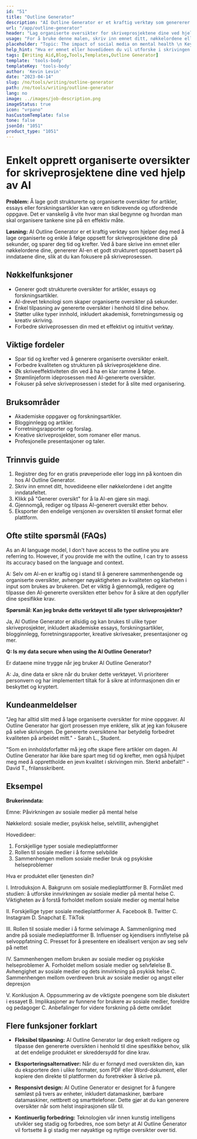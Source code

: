 ```yaml
---
id: "51"
title: "Outline Generator"
description: "AI Outline Generator er et kraftig verktøy som genererer velstrukturerte utkast for artikler, essays og forskningsartikler ved hjelp av kunstig intelligens. Ved å skrive inn emnet eller nøkkelordene dine, kan dette verktøyet spare tid og krefter ved å lage en organisert og enkel å følge oppsett for skriveprosjektene dine."
url: "/app/outline-generator"
header: "Lag organiserte oversikter for skriveprosjektene dine ved hjelp av AI, uten anstrengelse."
usage: "For å bruke denne malen, skriv inn emnet ditt, nøkkelordene eller hovedideene dine. Outline Generator vil deretter gi deg en organisert oversikt basert på inndataene dine, og gjøre det enkelt for deg å strukturere skrivingen din."
placeholder: "Topic: The impact of social media on mental health \n Keywords: social media, mental health, self-esteem, addiction \n Main ideas: \n1. Different types of social media platforms\n2. The role of social media in shaping self-image\n3. The link between social media usage and mental health issues"
help_hint: "Hva er emnet eller hovedideen du vil utforske i skrivingen din? Skriv inn emnet ditt, hovedideene eller nøkkelordene, og AI Outline Generator vil gi deg en godt strukturert oversikt for prosjektet ditt."
tags: [Writing Aid,Blog,Tools,Templates,Outline Generator]
template: 'tools-body'
templateKey: 'tools-body'
author: 'Kevin Levin'
date: "2023-04-14"
slug: /no/tools/writing/outline-generator
path: /no/tools/writing/outline-generator
lang: no
image: ../images/job-description.png
imageStatus: true
icon: "vrpano"
hasCustomTemplate: false
tone: false
jsonId: "1051"
product_type: "1051"
---
```

# Enkelt opprett organiserte oversikter for skriveprosjektene dine ved hjelp av AI

**Problem:** Å lage godt strukturerte og organiserte oversikter for artikler, essays eller forskningsartikler kan være en tidkrevende og utfordrende oppgave. Det er vanskelig å vite hvor man skal begynne og hvordan man skal organisere tankene sine på en effektiv måte.

**Løsning:** AI Outline Generator er et kraftig verktøy som hjelper deg med å lage organiserte og enkle å følge oppsett for skriveprosjektene dine på sekunder, og sparer deg tid og krefter. Ved å bare skrive inn emnet eller nøkkelordene dine, genererer AI-en et godt strukturert oppsett basert på inndataene dine, slik at du kan fokusere på skriveprosessen.

## Nøkkelfunksjoner

- Generer godt strukturerte oversikter for artikler, essays og forskningsartikler.
- AI-drevet teknologi som skaper organiserte oversikter på sekunder.
- Enkel tilpasning av genererte oversikter i henhold til dine behov.
- Støtter ulike typer innhold, inkludert akademisk, forretningsmessig og kreativ skriving.
- Forbedre skriveprosessen din med et effektivt og intuitivt verktøy.

## Viktige fordeler

- Spar tid og krefter ved å generere organiserte oversikter enkelt.
- Forbedre kvaliteten og strukturen på skriveprosjektene dine.
- Øk skriveeffektiviteten din ved å ha en klar ramme å følge.
- Strømlinjeform ideprosessen med AI-genererte oversikter.
- Fokuser på selve skriveprosessen i stedet for å slite med organisering.

## Bruksområder

- Akademiske oppgaver og forskningsartikler.
- Blogginnlegg og artikler.
- Forretningsrapporter og forslag.
- Kreative skriveprosjekter, som romaner eller manus.
- Profesjonelle presentasjoner og taler.

## Trinnvis guide

1. Registrer deg for en gratis prøveperiode eller logg inn på kontoen din hos AI Outline Generator.
2. Skriv inn emnet ditt, hovedideene eller nøkkelordene i det angitte inndatafeltet.
3. Klikk på "Generer oversikt" for å la AI-en gjøre sin magi.
4. Gjennomgå, rediger og tilpass AI-generert oversikt etter behov.
5. Eksporter den endelige versjonen av oversikten til ønsket format eller plattform.

## Ofte stilte spørsmål (FAQs)

As an AI language model, I don't have access to the outline you are referring to. However, if you provide me with the outline, I can try to assess its accuracy based on the language and context.

A: Selv om AI-en er kraftig og i stand til å generere sammenhengende og organiserte oversikter, avhenger nøyaktigheten av kvaliteten og klarheten i input som brukes av brukeren. Det er viktig å gjennomgå, redigere og tilpasse den AI-genererte oversikten etter behov for å sikre at den oppfyller dine spesifikke krav.

**Spørsmål: Kan jeg bruke dette verktøyet til alle typer skriveprosjekter?**

Ja, AI Outline Generator er allsidig og kan brukes til ulike typer skriveprosjekter, inkludert akademiske essays, forskningsartikler, blogginnlegg, forretningsrapporter, kreative skrivesaker, presentasjoner og mer.

**Q: Is my data secure when using the AI Outline Generator?**

Er dataene mine trygge når jeg bruker AI Outline Generator?

A: Ja, dine data er sikre når du bruker dette verktøyet. Vi prioriterer personvern og har implementert tiltak for å sikre at informasjonen din er beskyttet og kryptert.

## Kundeanmeldelser

"Jeg har alltid slitt med å lage organiserte oversikter for mine oppgaver. AI Outline Generator har gjort prosessen mye enklere, slik at jeg kan fokusere på selve skrivingen. De genererte oversiktene har betydelig forbedret kvaliteten på arbeidet mitt." - Sarah L., Student.

"Som en innholdsforfatter må jeg ofte skape flere artikler om dagen. AI Outline Generator har ikke bare spart meg tid og krefter, men også hjulpet meg med å opprettholde en jevn kvalitet i skrivingen min. Sterkt anbefalt!" - David T., frilansskribent.

## Eksempel

**Brukerinndata:**

Emne: Påvirkningen av sosiale medier på mental helse

Nøkkelord: sosiale medier, psykisk helse, selvtillit, avhengighet

Hovedideer:
1. Forskjellige typer sosiale medieplattformer
2. Rollen til sosiale medier i å forme selvbilde
3. Sammenhengen mellom sosiale medier bruk og psykiske helseproblemer

Hva er produktet eller tjenesten din?

I. Introduksjon
   A. Bakgrunn om sosiale medieplattformer
   B. Formålet med studien: å utforske innvirkningen av sosiale medier på mental helse
   C. Viktigheten av å forstå forholdet mellom sosiale medier og mental helse

II. Forskjellige typer sosiale medieplattformer
  A. Facebook
  B. Twitter
  C. Instagram
  D. Snapchat
  E. TikTok

III. Rollen til sosiale medier i å forme selvimage
  A. Sammenligning med andre på sosiale medieplattformer
  B. Influenser og kjendisers innflytelse på selvoppfatning
  C. Presset for å presentere en idealisert versjon av seg selv på nettet

IV. Sammenhengen mellom bruken av sosiale medier og psykiske helseproblemer
  A. Forholdet mellom sosiale medier og selvfølelse
  B. Avhengighet av sosiale medier og dets innvirkning på psykisk helse
  C. Sammenhengen mellom overdreven bruk av sosiale medier og angst eller depresjon

V. Konklusjon
   A. Oppsummering av de viktigste poengene som ble diskutert i essayet
   B. Implikasjoner av funnene for brukere av sosiale medier, foreldre og pedagoger
   C. Anbefalinger for videre forskning på dette området

## Flere funksjoner forklart

- **Fleksibel tilpasning:** AI Outline Generator lar deg enkelt redigere og tilpasse den genererte oversikten i henhold til dine spesifikke behov, slik at det endelige produktet er skreddersydd for dine krav.

- **Eksporteringsalternativer:** Når du er fornøyd med oversikten din, kan du eksportere den i ulike formater, som PDF eller Word-dokument, eller kopiere den direkte til plattformen du foretrekker å skrive på.

- **Responsivt design:** AI Outline Generator er designet for å fungere sømløst på tvers av enheter, inkludert datamaskiner, bærbare datamaskiner, nettbrett og smarttelefoner. Dette gjør at du kan generere oversikter når som helst inspirasjonen slår til.

- **Kontinuerlig forbedring:** Teknologien vår innen kunstig intelligens utvikler seg stadig og forbedres, noe som betyr at AI Outline Generator vil fortsette å gi stadig mer nøyaktige og nyttige oversikter over tid.
